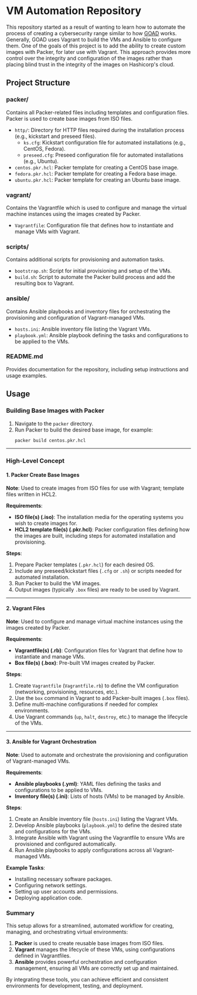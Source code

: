 # VM Automation Repository 
This repository started as a result of wanting to learn how to automate the process of creating a cybersecurity range similar to how [GOAD](https://github.com/Orange-Cyberdefense/GOAD) works. Generally, GOAD uses Vagrant to build the VMs and Ansible to configure them. One of the goals of this project is to add the ability to create custom images with Packer, for later use with Vagrant. This approach provides more control over the integrity and configuration of the images rather than placing blind trust in the integrity of the images on Hashicorp's cloud.

## Project Structure

### packer/
Contains all Packer-related files including templates and configuration files. Packer is used to create base images from ISO files.

- `http/`: Directory for HTTP files required during the installation process (e.g., kickstart and preseed files).
  - `ks.cfg`: Kickstart configuration file for automated installations (e.g., CentOS, Fedora).
  - `preseed.cfg`: Preseed configuration file for automated installations (e.g., Ubuntu).
- `centos.pkr.hcl`: Packer template for creating a CentOS base image.
- `fedora.pkr.hcl`: Packer template for creating a Fedora base image.
- `ubuntu.pkr.hcl`: Packer template for creating an Ubuntu base image.

### vagrant/
Contains the Vagrantfile which is used to configure and manage the virtual machine instances using the images created by Packer.

- `Vagrantfile`: Configuration file that defines how to instantiate and manage VMs with Vagrant.

### scripts/
Contains additional scripts for provisioning and automation tasks.

- `bootstrap.sh`: Script for initial provisioning and setup of the VMs.
- `build.sh`: Script to automate the Packer build process and add the resulting box to Vagrant.

### ansible/
Contains Ansible playbooks and inventory files for orchestrating the provisioning and configuration of Vagrant-managed VMs.

- `hosts.ini`: Ansible inventory file listing the Vagrant VMs.
- `playbook.yml`: Ansible playbook defining the tasks and configurations to be applied to the VMs.

### README.md
Provides documentation for the repository, including setup instructions and usage examples.

## Usage

### Building Base Images with Packer
1. Navigate to the `packer` directory.
2. Run Packer to build the desired base image, for example:
   ```sh
   packer build centos.pkr.hcl

---

### High-Level Concept

#### 1. Packer Create Base Images
**Note**: Used to create images from ISO files for use with Vagrant; template files written in HCL2.

**Requirements**:
- **ISO file(s) (.iso)**: The installation media for the operating systems you wish to create images for.
- **HCL2 template file(s) (.pkr.hcl)**: Packer configuration files defining how the images are built, including steps for automated installation and provisioning.

**Steps**:
1. Prepare Packer templates (`.pkr.hcl`) for each desired OS.
2. Include any preseed/kickstart files (`.cfg` or `.sh`) or scripts needed for automated installation.
3. Run Packer to build the VM images.
4. Output images (typically `.box` files) are ready to be used by Vagrant.

---

#### 2. Vagrant Files
**Note**: Used to configure and manage virtual machine instances using the images created by Packer.

**Requirements**:
- **Vagrantfile(s) (.rb)**: Configuration files for Vagrant that define how to instantiate and manage VMs.
- **Box file(s) (.box)**: Pre-built VM images created by Packer.

**Steps**:
1. Create `Vagrantfile` (`Vagrantfile.rb`) to define the VM configuration (networking, provisioning, resources, etc.).
2. Use the `box` command in Vagrant to add Packer-built images (`.box` files).
3. Define multi-machine configurations if needed for complex environments.
4. Use Vagrant commands (`up`, `halt`, `destroy`, etc.) to manage the lifecycle of the VMs.

---

#### 3. Ansible for Vagrant Orchestration
**Note**: Used to automate and orchestrate the provisioning and configuration of Vagrant-managed VMs.

**Requirements**:
- **Ansible playbooks (.yml)**: YAML files defining the tasks and configurations to be applied to VMs.
- **Inventory file(s) (.ini)**: Lists of hosts (VMs) to be managed by Ansible.

**Steps**:
1. Create an Ansible inventory file (`hosts.ini`) listing the Vagrant VMs.
2. Develop Ansible playbooks (`playbook.yml`) to define the desired state and configurations for the VMs.
3. Integrate Ansible with Vagrant using the Vagrantfile to ensure VMs are provisioned and configured automatically.
4. Run Ansible playbooks to apply configurations across all Vagrant-managed VMs.

**Example Tasks**:
- Installing necessary software packages.
- Configuring network settings.
- Setting up user accounts and permissions.
- Deploying application code.

### Summary

This setup allows for a streamlined, automated workflow for creating, managing, and orchestrating virtual environments:

1. **Packer** is used to create reusable base images from ISO files.
2. **Vagrant** manages the lifecycle of these VMs, using configurations defined in Vagrantfiles.
3. **Ansible** provides powerful orchestration and configuration management, ensuring all VMs are correctly set up and maintained.

By integrating these tools, you can achieve efficient and consistent environments for development, testing, and deployment.
